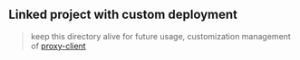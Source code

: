 ## Linked project with custom deployment

> keep this directory alive for future usage, customization management of [proxy-client](https://github.com/bridgedxyz/proxy-client)